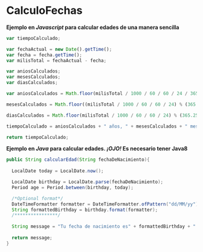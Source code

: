 # CalculoFechas
**Ejemplo en *Javascript* para calcular edades de una manera sencilla**

```javascript
var tiempoCalculado;

var fechaActual = new Date().getTime();
var fecha = fecha.getTime();
var milisTotal = fechaActual - fecha;

var aniosCalculados;
var mesesCalculados;
var diasCalculados;

var aniosCalculados = Math.floor(milisTotal / 1000 / 60 / 60 / 24 / 365.25);

mesesCalculados = Math.floor((milisTotal / 1000 / 60 / 60 / 24) % (365.25/30.42));

diasCalculados = Math.floor(milisTotal / 1000 / 60 / 60 / 24) % (365.25/12);

tiempoCalculado = aniosCalculados + " años, " + mesesCalculados + " meses y " + diasCalculados + " días";

return tiempoCalculado;
```

**Ejemplo en *Java* para calcular edades. *¡OJO!* Es necesario tener Java8**
```java
public String calcularEdad(String fechaDeNacimiento){
  
  LocalDate today = LocalDate.now();

  LocalDate birthday = LocalDate.parse(fechaDeNacimiento);
  Period age = Period.between(birthday, today);

  /*Optional format*/
  DateTimeFormatter formatter = DateTimeFormatter.ofPattern("dd/MM/yy");
  String formattedBirthday = birthday.format(formatter);
  /****************/
  
  String message = "Tu fecha de nacimiento es" + formattedBirthday + " y tienes " + age + "años";
  
  return message;
}
````

